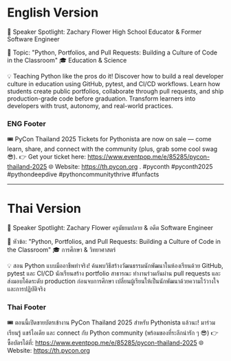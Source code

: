 # English Version

🎤 Speaker Spotlight: Zachary Flower
High School Educator & Former Software Engineer

📌 Topic: "Python, Portfolios, and Pull Requests: Building a Culture of Code in the Classroom"
🎓 Education & Science

💡 Teaching Python like the pros do it! Discover how to build a real developer culture in education using GitHub, pytest, and CI/CD workflows. Learn how students create public portfolios, collaborate through pull requests, and ship production-grade code before graduation. Transform learners into developers with trust, autonomy, and real-world practices.


### ENG Footer

🎟️ PyCon Thailand 2025 Tickets for Pythonista are now on sale — come learn, share, and connect with the community (plus, grab some cool swag 😎).
👉 Get your ticket here: https://www.eventpop.me/e/85285/pycon-thailand-2025
🌐 Website: https://th.pycon.org 
.
#pyconth #pyconth2025 #pythondeepdive #pythoncommunitythrive #funfacts

---

# Thai Version

🎤 Speaker Spotlight: Zachary Flower
ครูมัธยมปลาย & อดีต Software Engineer

📌 หัวข้อ: "Python, Portfolios, and Pull Requests: Building a Culture of Code in the Classroom"
🎓 การศึกษา & วิทยาศาสตร์

💡 สอน Python แบบมืออาชีพทำจริง! ค้นพบวิธีสร้างวัฒนธรรมนักพัฒนาในห้องเรียนด้วย GitHub, pytest และ CI/CD นักเรียนสร้าง portfolio สาธารณะ ทำงานร่วมกันผ่าน pull requests และส่งมอบโค้ดระดับ production ก่อนจบการศึกษา เปลี่ยนผู้เรียนให้เป็นนักพัฒนาด้วยความไว้วางใจและการปฏิบัติจริง


### Thai Footer
🎟️ ตอนนี้เปิดขายบัตรเข้างาน PyCon Thailand 2025 สำหรับ Pythonista แล้วนะ!
มาร่วมเรียนรู้ แชร์ไอเดีย และ connect กับ Python community (พร้อมของที่ระลึกน่ารัก ๆ 😎)
👉 ซื้อบัตรได้ที่: https://www.eventpop.me/e/85285/pycon-thailand-2025
🌐 Website: https://th.pycon.org